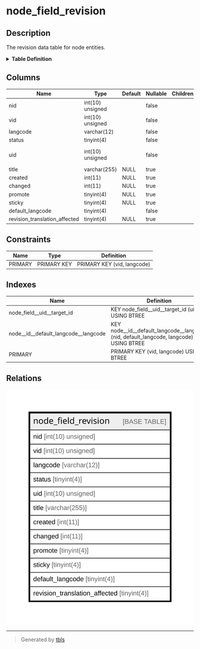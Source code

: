 # node_field_revision

## Description

The revision data table for node entities.

<details>
<summary><strong>Table Definition</strong></summary>

```sql
CREATE TABLE `node_field_revision` (
  `nid` int(10) unsigned NOT NULL,
  `vid` int(10) unsigned NOT NULL,
  `langcode` varchar(12) CHARACTER SET ascii COLLATE ascii_general_ci NOT NULL,
  `status` tinyint(4) NOT NULL,
  `uid` int(10) unsigned NOT NULL COMMENT 'The ID of the target entity.',
  `title` varchar(255) DEFAULT NULL,
  `created` int(11) DEFAULT NULL,
  `changed` int(11) DEFAULT NULL,
  `promote` tinyint(4) DEFAULT NULL,
  `sticky` tinyint(4) DEFAULT NULL,
  `default_langcode` tinyint(4) NOT NULL,
  `revision_translation_affected` tinyint(4) DEFAULT NULL,
  PRIMARY KEY (`vid`,`langcode`),
  KEY `node__id__default_langcode__langcode` (`nid`,`default_langcode`,`langcode`),
  KEY `node_field__uid__target_id` (`uid`)
) ENGINE=InnoDB DEFAULT CHARSET=utf8mb4 COLLATE=utf8mb4_general_ci COMMENT='The revision data table for node entities.'
```

</details>

## Columns

| Name | Type | Default | Nullable | Children | Parents | Comment |
| ---- | ---- | ------- | -------- | -------- | ------- | ------- |
| nid | int(10) unsigned |  | false |  |  |  |
| vid | int(10) unsigned |  | false |  |  |  |
| langcode | varchar(12) |  | false |  |  |  |
| status | tinyint(4) |  | false |  |  |  |
| uid | int(10) unsigned |  | false |  |  | The ID of the target entity. |
| title | varchar(255) | NULL | true |  |  |  |
| created | int(11) | NULL | true |  |  |  |
| changed | int(11) | NULL | true |  |  |  |
| promote | tinyint(4) | NULL | true |  |  |  |
| sticky | tinyint(4) | NULL | true |  |  |  |
| default_langcode | tinyint(4) |  | false |  |  |  |
| revision_translation_affected | tinyint(4) | NULL | true |  |  |  |

## Constraints

| Name | Type | Definition |
| ---- | ---- | ---------- |
| PRIMARY | PRIMARY KEY | PRIMARY KEY (vid, langcode) |

## Indexes

| Name | Definition |
| ---- | ---------- |
| node_field__uid__target_id | KEY node_field__uid__target_id (uid) USING BTREE |
| node__id__default_langcode__langcode | KEY node__id__default_langcode__langcode (nid, default_langcode, langcode) USING BTREE |
| PRIMARY | PRIMARY KEY (vid, langcode) USING BTREE |

## Relations

![er](node_field_revision.svg)

---

> Generated by [tbls](https://github.com/k1LoW/tbls)
